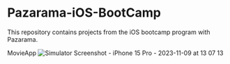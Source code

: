 # Pazarama-iOS-BootCamp
This repository contains projects from the iOS bootcamp program with Pazarama.



MovieApp
![Simulator Screenshot - iPhone 15 Pro - 2023-11-09 at 13 07 13](https://github.com/EbuzerSimsek/Pazarama-iOS-BootCamp/assets/74264489/e52cc585-0bcc-4c29-bebb-c62fc4106a16)
